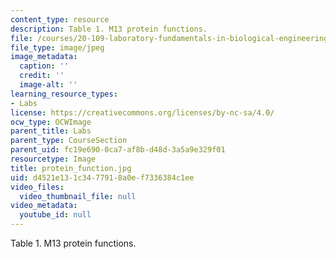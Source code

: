 ```yaml
---
content_type: resource
description: Table 1. M13 protein functions.
file: /courses/20-109-laboratory-fundamentals-in-biological-engineering-fall-2007/d4521e131c3477918a0ef7336384c1ee_protein_function.jpg
file_type: image/jpeg
image_metadata:
  caption: ''
  credit: ''
  image-alt: ''
learning_resource_types:
- Labs
license: https://creativecommons.org/licenses/by-nc-sa/4.0/
ocw_type: OCWImage
parent_title: Labs
parent_type: CourseSection
parent_uid: fc19e690-0ca7-af8b-d48d-3a5a9e329f01
resourcetype: Image
title: protein_function.jpg
uid: d4521e13-1c34-7791-8a0e-f7336384c1ee
video_files:
  video_thumbnail_file: null
video_metadata:
  youtube_id: null
---
```

Table 1. M13 protein functions.